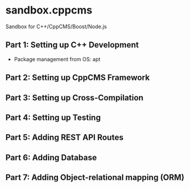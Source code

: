 # sandbox.cppcms
Sandbox for C++/CppCMS/Boost/Node.js

## Part 1: Setting up C++ Development

- Package management from OS: apt

## Part 2: Setting up CppCMS Framework

## Part 3: Setting up Cross-Compilation

## Part 4: Setting up Testing

## Part 5: Adding REST API Routes

## Part 6: Adding Database

## Part 7: Adding Object-relational mapping (ORM)
